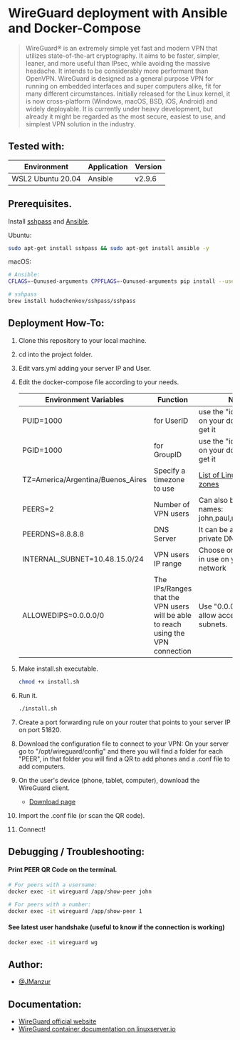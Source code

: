 
# WireGuard deployment with Ansible and Docker-Compose

>WireGuard® is an extremely simple yet fast and modern VPN that utilizes state-of-the-art cryptography. It aims to be faster, simpler, leaner, and more useful than IPsec, while avoiding the massive headache. It intends to be considerably more performant than OpenVPN. WireGuard is designed as a general purpose VPN for running on embedded interfaces and super computers alike, fit for many different circumstances. Initially released for the Linux kernel, it is now cross-platform (Windows, macOS, BSD, iOS, Android) and widely deployable. It is currently under heavy development, but already it might be regarded as the most secure, easiest to use, and simplest VPN solution in the industry.

## Tested with: 

| Environment | Application | Version  |
| ----------------- |-----------|---------|
| WSL2 Ubuntu 20.04 | Ansible | v2.9.6 |

## Prerequisites. 

Install [sshpass](https://linux.die.net/man/1/sshpass) and [Ansible](https://www.ansible.com/).

Ubuntu:
```bash
sudo apt-get install sshpass && sudo apt-get install ansible -y
```

macOS:
```bash
# Ansible:
CFLAGS=-Qunused-arguments CPPFLAGS=-Qunused-arguments pip install --user ansible

# sshpass
brew install hudochenkov/sshpass/sshpass
```

## Deployment How-To:

1. Clone this repository to your local machine.
2. cd into the project folder.
3. Edit vars.yml adding your server IP and User.
4. Edit the docker-compose file according to your needs.

    | Environment Variables | Function | Note  |
    | ----------------- |-----------|---------|
    | PUID=1000 | for UserID | use the "id" command on your docker host to get it |
    | PGID=1000 | for GroupID | use the "id" command on your docker host to get it |
    | TZ=America/Argentina/Buenos_Aires | Specify a timezone to use | [List of Linux TZ time zones](https://en.wikipedia.org/wiki/List_of_tz_database_time_zones) |
    | PEERS=2 | Number of VPN users | Can also be a list of names: john,paul,ringo,george |
    | PEERDNS=8.8.8.8 | DNS Server | It can be a public or private DNS |
    | INTERNAL_SUBNET=10.48.15.0/24 | VPN users IP range | Choose one that is not in use on your local network |
    | ALLOWEDIPS=0.0.0.0/0 | The IPs/Ranges that the VPN users will be able to reach using the VPN connection | Use "0.0.0.0/0" to allow access to all subnets. | 

5. Make install.sh executable. 
    ```bash
    chmod +x install.sh
    ```
6. Run it.
    ```bash
    ./install.sh
    ```
7. Create a port forwarding rule on your router that points to your server IP on port 51820.
8. Download the configuration file to connect to your VPN: On your server go to "/opt/wireguard/config" and there you will find a folder for each "PEER", in that folder you will find a QR to add phones and a .conf file to add computers.
9. On the user's device (phone, tablet, computer), download the WireGuard client.
    - [Download page](https://www.wireguard.com/install/)
10. Import the .conf file (or scan the QR code).
11. Connect!

## Debugging / Troubleshooting:

#### Print PEER QR Code on the terminal.

```bash
# For peers with a username:
docker exec -it wireguard /app/show-peer john

# For peers with a number:
docker exec -it wireguard /app/show-peer 1
```

#### See latest user handshake (useful to know if the connection is working)

```bash
docker exec -it wireguard wg
```

## Author:

- [@JManzur](https://jmanzur.com.ar)

## Documentation:

- [WireGuard official website](https://www.wireguard.com/)
- [WireGuard container documentation on linuxserver.io](https://docs.linuxserver.io/images/docker-wireguard)
